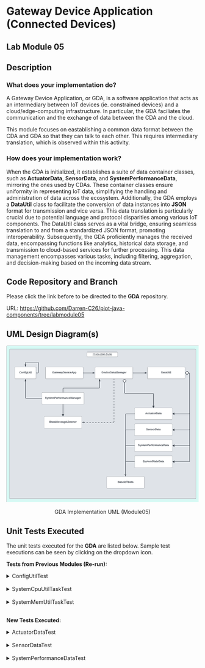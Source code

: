 # Gateway Device Application (Connected Devices)

## Lab Module 05

## Description
### What does your implementation do?
A Gateway Device Application, or GDA, is a software application that acts as an intermediary between IoT devices (ie. constrained devices) and a cloud/edge-computing infrastructure. In particular, the GDA faciliates the communication and the exchange of data between the CDA and the cloud.

This module focuses on eastablishing a common data format between the CDA and GDA so that they can talk to each other. This requires intermediary translation, which is observed within this activity.

### How does your implementation work?

When the GDA is initialized, it establishes a suite of data container classes, such as <b>ActuatorData</b>, <b>SensorData</b>, and <b>SystemPerformanceData</b>, mirroring the ones used by CDAs. These container classes ensure uniformity in representing IoT data, simplifying the handling and administration of data across the ecosystem. Additionally, the GDA employs a <b>DataUtil</b> class to facilitate the conversion of data instances into <b>JSON</b> format for transmission and vice versa. This data translation is particularly crucial due to potential language and protocol disparities among various IoT components. The DataUtil class serves as a vital bridge, ensuring seamless translation to and from a standardized JSON format, promoting interoperability. Subsequently, the GDA proficiently manages the received data, encompassing functions like analytics, historical data storage, and transmission to cloud-based services for further processing. This data management encompasses various tasks, including filtering, aggregation, and decision-making based on the incoming data stream.

## Code Repository and Branch
Please click the link before to be directed to the <b>GDA</b> repository.

URL: https://github.com/Darren-C26/piot-java-components/tree/labmodule05

## UML Design Diagram(s)
<p align="center">

![GDA Implementation UML (Module05)](image.png)</p>

<p align="center">GDA Implementation UML (Module05)</p>

## Unit Tests Executed
The unit tests executed for the <b>GDA</b> are listed below. Sample test executions can be seen by clicking on the dropdown icon.

<b>Tests from Previous Modules (Re-run):</b>
<details close>
<summary>ConfigUtilTest</summary>

```
Sep. 22, 2023 7:02:11 P.M. programmingtheiot.common.ConfigUtil getCredentials
INFO: Successfully loaded credentials from file: ./src/test/java/programmingtheiot/part01/unit/common/DummyCredFile.props
```
</details>
<br>

<details close>
<summary>SystemCpuUtilTaskTest</summary>

```
Sep. 22, 2023 7:56:50 P.M. programmingtheiot.part01.unit.system.SystemCpuUtilTaskTest testGetTelemetryValue
INFO: Test 1: CPU Util not supported on this OS: -1.0
Sep. 22, 2023 7:56:50 P.M. programmingtheiot.part01.unit.system.SystemCpuUtilTaskTest testGetTelemetryValue
INFO: Test 2: CPU Util not supported on this OS: -1.0
Sep. 22, 2023 7:56:50 P.M. programmingtheiot.part01.unit.system.SystemCpuUtilTaskTest testGetTelemetryValue
INFO: Test 3: CPU Util not supported on this OS: -1.0
Sep. 22, 2023 7:56:50 P.M. programmingtheiot.part01.unit.system.SystemCpuUtilTaskTest testGetTelemetryValue
INFO: Test 4: CPU Util not supported on this OS: -1.0
Sep. 22, 2023 7:56:50 P.M. programmingtheiot.part01.unit.system.SystemCpuUtilTaskTest testGetTelemetryValue
INFO: Test 5: CPU Util not supported on this OS: -1.0
```
</details>
<br>

<details close>
<summary>SystemMemUtilTaskTest</summary>

```
Sep. 22, 2023 8:03:37 P.M. programmingtheiot.part01.unit.system.SystemMemUtilTaskTest testGetTelemetryValue
INFO: Test 1: Memory Util: 0.19753087
Sep. 22, 2023 8:03:37 P.M. programmingtheiot.part01.unit.system.SystemMemUtilTaskTest testGetTelemetryValue
INFO: Test 2: Memory Util: 0.19753087
Sep. 22, 2023 8:03:37 P.M. programmingtheiot.part01.unit.system.SystemMemUtilTaskTest testGetTelemetryValue
INFO: Test 3: Memory Util: 0.19753087
Sep. 22, 2023 8:03:37 P.M. programmingtheiot.part01.unit.system.SystemMemUtilTaskTest testGetTelemetryValue
INFO: Test 4: Memory Util: 0.19753087
Sep. 22, 2023 8:03:37 P.M. programmingtheiot.part01.unit.system.SystemMemUtilTaskTest testGetTelemetryValue
INFO: Test 5: Memory Util: 0.19753087
```
</details>

<br>

<b>New Tests Executed:</b>

<details close>
<summary>ActuatorDataTest</summary>
</details>

<br>

<details close>
<summary>SensorDataTest</summary>
</details>

<br>

<details close>
<summary>SystemPerformanceDataTest</summary>
```
Oct. 06, 2023 11:47:20 P.M. programmingtheiot.part02.unit.data.SystemPerformanceDataTest testFullUpdate
INFO: Created first data obj: name=SysPerfData,typeID=0,timeStamp=2023-10-07T03:47:20.963446900Z,statusCode=0,hasError=false,locationID=gatewaydevice001,latitude=0.0,longitude=0.0,elevation=0.0,cpuUtil=0.0,diskUtil=0.0,memUtil=0.0
Oct. 06, 2023 11:47:21 P.M. programmingtheiot.part02.unit.data.SystemPerformanceDataTest testFullUpdate
INFO: Created second data obj: name=SystemPerformanceDataFooBar,typeID=0,timeStamp=2023-10-07T03:47:21.016448600Z,statusCode=0,hasError=false,locationID=gatewaydevice001,latitude=0.0,longitude=0.0,elevation=0.0,cpuUtil=10.0,diskUtil=10.0,memUtil=10.0
Oct. 06, 2023 11:47:21 P.M. programmingtheiot.part02.unit.data.SystemPerformanceDataTest testFullUpdate
INFO: Updated second data obj: name=SystemPerformanceDataFooBar,typeID=0,timeStamp=2023-10-07T03:47:21.016448600Z,statusCode=0,hasError=false,locationID=gatewaydevice001,latitude=0.0,longitude=0.0,elevation=0.0,cpuUtil=10.0,diskUtil=10.0,memUtil=10.0
Oct. 06, 2023 11:47:21 P.M. programmingtheiot.part02.unit.data.SystemPerformanceDataTest testDefaultValues
INFO: Created data obj: name=SysPerfData,typeID=0,timeStamp=2023-10-07T03:47:21.023447700Z,statusCode=0,hasError=false,locationID=gatewaydevice001,latitude=0.0,longitude=0.0,elevation=0.0,cpuUtil=0.0,diskUtil=0.0,memUtil=0.0
Oct. 06, 2023 11:47:21 P.M. programmingtheiot.part02.unit.data.SystemPerformanceDataTest testParameterUpdates
INFO: Created data obj: name=SystemPerformanceDataFooBar,typeID=0,timeStamp=2023-10-07T03:47:21.025497500Z,statusCode=0,hasError=false,locationID=gatewaydevice001,latitude=0.0,longitude=0.0,elevation=0.0,cpuUtil=10.0,diskUtil=10.0,memUtil=10.0

```
</details>

<br>

<details close>
<summary>SystemStateDataTest</summary>
```

```
</details>

<br>

<details close>
<summary>DataUtilTest</summary>
</details>

<br>

<details close>
<summary>DataIntegrationTest</summary>
```
Oct. 06, 2023 11:51:20 P.M. programmingtheiot.part02.integration.data.DataIntegrationTest testReadActuatorDataFromCdaDataPath
INFO: 

----- [ActuatorData JSON from file to object] -----
Oct. 06, 2023 11:51:20 P.M. programmingtheiot.part02.integration.data.DataIntegrationTest testReadActuatorDataFromCdaDataPath
INFO: ActuatorData JSON from CDA: {
    "timeStamp": "2023-10-07T01:28:10.585023+00:00",
    "hasError": false,
    "name": "Not Set",
    "typeID": 0,
    "statusCode": 0,
    "latitude": 0.0,
    "longitude": 0.0,
    "elevation": 0.0,
    "locationID": "constraineddevice001",
    "value": 0.0,
    "command": 0,
    "stateData": "",
    "isResponse": false
}
Oct. 06, 2023 11:51:20 P.M. programmingtheiot.part02.integration.data.DataIntegrationTest testReadActuatorDataFromCdaDataPath
INFO: ActuatorData object: name=Not Set,typeID=0,timeStamp=2023-10-07T01:28:10.585023+00:00,statusCode=0,hasError=false,locationID=constraineddevice001,latitude=0.0,longitude=0.0,elevation=0.0,command=0,isResponse=false,value=0.0
Oct. 06, 2023 11:51:20 P.M. programmingtheiot.part02.integration.data.DataIntegrationTest testWriteSystemPerformanceDataToGdaDataPath
INFO: 

----- [SystemPerformanceData to JSON to file] -----
Oct. 06, 2023 11:51:20 P.M. programmingtheiot.part02.integration.data.DataIntegrationTest testWriteSystemPerformanceDataToGdaDataPath
INFO: Sample SystemPerformanceData JSON (validated): {"cpuUtil":0.0,"diskUtil":0.0,"memUtil":0.0,"name":"SysPerfData","timeStamp":"2023-10-07T03:51:20.928839900Z","statusCode":0,"typeID":0,"locationID":"gatewaydevice001","latitude":0.0,"longitude":0.0,"elevation":0.0,"timeStampMillis":1696650680928}
Oct. 06, 2023 11:51:20 P.M. programmingtheiot.part02.integration.data.DataIntegrationTest testWriteSystemPerformanceDataToGdaDataPath
INFO: Writing SystemPerformanceData JSON to GDA data path: \tmp\gda-data\SystemPerformanceData.dat
Oct. 06, 2023 11:51:20 P.M. programmingtheiot.part02.integration.data.DataIntegrationTest testReadSystemPerformanceDataFromCdaDataPath
INFO: 

----- [SystemPerformanceData JSON from file to object] -----
Oct. 06, 2023 11:51:20 P.M. programmingtheiot.part02.integration.data.DataIntegrationTest testReadSystemPerformanceDataFromCdaDataPath
INFO: SystemPerformanceData JSON from CDA: {
    "timeStamp": "2023-10-07T01:28:10.590036+00:00",
    "hasError": false,
    "name": "SystemPerfMsg",
    "typeID": 9000,
    "statusCode": 0,
    "latitude": 0.0,
    "longitude": 0.0,
    "elevation": 0.0,
    "locationID": "constraineddevice001",
    "cpuUtil": 0.0,
    "memUtil": 0.0,
    "diskUtil": 0.0
}
Oct. 06, 2023 11:51:20 P.M. programmingtheiot.part02.integration.data.DataIntegrationTest testReadSystemPerformanceDataFromCdaDataPath
INFO: SystemPerformanceData object: name=SystemPerfMsg,typeID=9000,timeStamp=2023-10-07T01:28:10.590036+00:00,statusCode=0,hasError=false,locationID=constraineddevice001,latitude=0.0,longitude=0.0,elevation=0.0,cpuUtil=0.0,diskUtil=0.0,memUtil=0.0
Oct. 06, 2023 11:51:20 P.M. programmingtheiot.part02.integration.data.DataIntegrationTest testWriteActuatorDataToGdaDataPath
INFO: 

----- [ActuatorData to JSON to file] -----
Oct. 06, 2023 11:51:20 P.M. programmingtheiot.part02.integration.data.DataIntegrationTest testWriteActuatorDataToGdaDataPath
INFO: Sample ActuatorData JSON (validated): {"command":0,"value":0.0,"isResponse":false,"stateData":"","name":"Not Set","timeStamp":"2023-10-07T03:51:20.941837300Z","statusCode":0,"typeID":0,"locationID":"gatewaydevice001","latitude":0.0,"longitude":0.0,"elevation":0.0,"timeStampMillis":1696650680941}
Oct. 06, 2023 11:51:20 P.M. programmingtheiot.part02.integration.data.DataIntegrationTest testWriteActuatorDataToGdaDataPath
INFO: Writing ActuatorData JSON to GDA data path: \tmp\gda-data\ActuatorData.dat
Oct. 06, 2023 11:51:20 P.M. programmingtheiot.part02.integration.data.DataIntegrationTest testWriteSensorDataToGdaDataPath
INFO: 

----- [SensorData to JSON to file] -----
Oct. 06, 2023 11:51:20 P.M. programmingtheiot.part02.integration.data.DataIntegrationTest testWriteSensorDataToGdaDataPath
INFO: Sample SensorData JSON (validated): {"value":0.0,"name":"Not Set","timeStamp":"2023-10-07T03:51:20.946854400Z","statusCode":0,"typeID":0,"locationID":"gatewaydevice001","latitude":0.0,"longitude":0.0,"elevation":0.0,"timeStampMillis":1696650680946}
Oct. 06, 2023 11:51:20 P.M. programmingtheiot.part02.integration.data.DataIntegrationTest testWriteSensorDataToGdaDataPath
INFO: Writing SensorData JSON to GDA data path: \tmp\gda-data\SensorData.dat
Oct. 06, 2023 11:51:20 P.M. programmingtheiot.part02.integration.data.DataIntegrationTest testReadSensorDataFromCdaDataPath
INFO: 

----- [SensorData JSON from file to object] -----
Oct. 06, 2023 11:51:20 P.M. programmingtheiot.part02.integration.data.DataIntegrationTest testReadSensorDataFromCdaDataPath
INFO: SensorData JSON from CDA: {
    "timeStamp": "2023-10-07T01:28:10.587024+00:00",
    "hasError": false,
    "name": "Not Set",
    "typeID": 0,
    "statusCode": 0,
    "latitude": 0.0,
    "longitude": 0.0,
    "elevation": 0.0,
    "locationID": "constraineddevice001",
    "value": 0.0,
    "command": 0,
    "stateData": "",
    "isResponse": false
}
Oct. 06, 2023 11:51:20 P.M. programmingtheiot.part02.integration.data.DataIntegrationTest testReadSensorDataFromCdaDataPath
INFO: SensorData object: name=Not Set,typeID=0,timeStamp=2023-10-07T01:28:10.587024+00:00,statusCode=0,hasError=false,locationID=constraineddevice001,latitude=0.0,longitude=0.0,elevation=0.0,value=0.0

```
</details>

<br>

## Integration Tests Executed
The integration tests for the <b>GDA</b> are listed below. Sample test executions can be seen by clicking on the dropdown icon.

<b>Tests from Previous Modules (Re-run):</b>
<details close>
<summary>GatewayDeviceAppTest</summary>

```
Oct. 06, 2023 10:49:00 P.M. programmingtheiot.gda.app.GatewayDeviceApp <init>
INFO: Initializing GDA...
Oct. 06, 2023 10:49:00 P.M. programmingtheiot.gda.app.GatewayDeviceApp startApp
INFO: Starting GDA...
Oct. 06, 2023 10:49:00 P.M. programmingtheiot.gda.app.DeviceDataManager startManager
INFO: Starting DeviceDataManager...
Oct. 06, 2023 10:49:00 P.M. programmingtheiot.gda.system.SystemPerformanceManager startManager
INFO: SystemPerformanceManager is starting...
Oct. 06, 2023 10:49:00 P.M. programmingtheiot.gda.app.GatewayDeviceApp startApp
INFO: GDA started successfully.
Oct. 06, 2023 10:49:01 P.M. programmingtheiot.gda.system.SystemPerformanceManager handleTelemetry
INFO: CPU utilization: -1.0, Mem utilization: 0.34567901
Oct. 06, 2023 10:49:01 P.M. programmingtheiot.gda.app.DeviceDataManager handleSystemPerformanceMessage
INFO: Handling system performance message: SysPerfData
Oct. 06, 2023 10:50:01 P.M. programmingtheiot.gda.system.SystemPerformanceManager handleTelemetry
INFO: CPU utilization: -1.0, Mem utilization: 0.34567901
Oct. 06, 2023 10:50:01 P.M. programmingtheiot.gda.app.DeviceDataManager handleSystemPerformanceMessage
INFO: Handling system performance message: SysPerfData
Oct. 06, 2023 10:50:05 P.M. programmingtheiot.gda.app.GatewayDeviceApp stopApp
INFO: Stopping GDA...
Oct. 06, 2023 10:50:05 P.M. programmingtheiot.gda.app.DeviceDataManager stopManager
INFO: Stopping DeviceDataManager...
Oct. 06, 2023 10:50:05 P.M. programmingtheiot.gda.system.SystemPerformanceManager stopManager
INFO: SystemPerformanceManager is stopped.
Oct. 06, 2023 10:50:05 P.M. programmingtheiot.gda.app.GatewayDeviceApp stopApp
INFO: GDA stopped successfully with exit code 0.

```
</details>

<br>

<details close>
<summary>SystemPerformanceManagerTest</summary>

```
Oct. 06, 2023 11:49:08 P.M. programmingtheiot.gda.system.SystemPerformanceManager startManager
INFO: SystemPerformanceManager is starting...
Oct. 06, 2023 11:49:09 P.M. programmingtheiot.gda.system.SystemPerformanceManager handleTelemetry
INFO: CPU utilization: -1.0, Mem utilization: 0.34567901
Oct. 06, 2023 11:50:08 P.M. programmingtheiot.gda.system.SystemPerformanceManager stopManager
INFO: SystemPerformanceManager is stopped.
```
</details>

<br>

<b>New Tests Executed:</b>

<details close>
<summary>DeviceDataManagerNoCommsTest</summary>

```
Oct. 06, 2023 11:52:32 P.M. programmingtheiot.gda.app.DeviceDataManager startManager
INFO: Starting DeviceDataManager...
Oct. 06, 2023 11:52:32 P.M. programmingtheiot.gda.system.SystemPerformanceManager startManager
INFO: SystemPerformanceManager is starting...
Oct. 06, 2023 11:52:33 P.M. programmingtheiot.gda.system.SystemPerformanceManager handleTelemetry
INFO: CPU utilization: -1.0, Mem utilization: 0.34567901
Oct. 06, 2023 11:52:33 P.M. programmingtheiot.gda.app.DeviceDataManager handleSystemPerformanceMessage
INFO: Handling system performance message: SysPerfData
Oct. 06, 2023 11:52:38 P.M. programmingtheiot.gda.app.DeviceDataManager stopManager
INFO: Stopping DeviceDataManager...
Oct. 06, 2023 11:52:38 P.M. programmingtheiot.gda.system.SystemPerformanceManager stopManager
INFO: SystemPerformanceManager is stopped.

```
</details>

<br>


<br>
